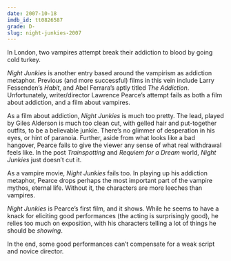 ```yaml
---
date: 2007-10-18
imdb_id: tt0826587
grade: D-
slug: night-junkies-2007
---
```


In London, two vampires attempt break their addiction to blood by going cold turkey.

_Night Junkies_ is another entry based around the vampirism as addiction metaphor. Previous (and more successful) films in this vein include Larry Fessenden’s <span data-imdb-id="tt0113241">_Habit_</span>, and Abel Ferrara’s aptly titled <span data-imdb-id="tt0112288">_The Addiction_</span>. Unfortunately, writer/director Lawrence Pearce’s attempt fails as both a film about addiction, and a film about vampires.

As a film about addiction, _Night Junkies_ is much too pretty. The lead, played by Giles Alderson is much too clean cut, with gelled hair and put-together outfits, to be a believable junkie. There’s no glimmer of desperation in his eyes, or hint of paranoia. Further, aside from what looks like a bad hangover, Pearce fails to give the viewer any sense of what real withdrawal feels like. In the post <span data-imdb-id="tt0117951">_Trainspotting_</span> and <span data-imdb-id="tt0180093">_Requiem for a Dream_</span> world, _Night Junkies_ just doesn’t cut it.

As a vampire movie, _Night Junkies_ fails too. In playing up his addiction metaphor, Pearce drops perhaps the most important part of the vampire mythos, eternal life. Without it, the characters are more leeches than vampires.

_Night Junkies_ is Pearce’s first film, and it shows. While he seems to have a knack for eliciting good performances (the acting is surprisingly good), he relies too much on exposition, with his characters telling a lot of things he should be _showing_.

In the end, some good performances can’t compensate for a weak script and novice director.
